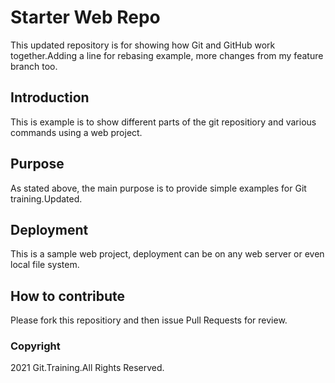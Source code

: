 # Starter Web Repo

This updated repository is for showing how Git and GitHub work together.Adding a line for rebasing example, more changes from my feature branch too.

## Introduction

This is example is to show different parts of the git repositiory and various commands using a web project. 

## Purpose

As stated above, the main purpose is to provide simple examples for Git training.Updated.

## Deployment

This is a sample web project, deployment can be on any web server or even local file system.

## How to contribute

Please fork this repositiory and then issue Pull Requests for review.

### Copyright

2021 Git.Training.All Rights Reserved.